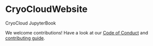 # CryoCloudWebsite
CryoCloud JupyterBook

We welcome contributions! Have a look at our [Code of Conduct](book/content/Code_of_Conduct) and [contributing guide](book/contributing/workflow).
